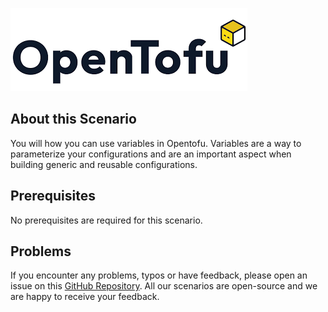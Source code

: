 ![Opentofu Logo](../../assets/logos/opentofu.png)

## About this Scenario

You will how you can use variables in Opentofu. Variables are a way to parameterize your configurations and are an important aspect when building generic and reusable configurations.

## Prerequisites

No prerequisites are required for this scenario.

## Problems

If you encounter any problems, typos or have feedback, please open an issue on this [GitHub Repository](https://github.com/peak-scale/koda-scenarios). All our scenarios are open-source and we are happy to receive your feedback.